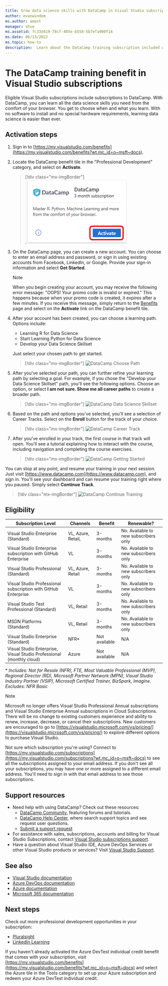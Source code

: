 ```yaml
---
title: Grow data science skills with DataCamp in Visual Studio subscriptions | Microsoft Docs
author: evanwindom
ms.author: amast
manager: shve
ms.assetid: fc33d419-78cf-485e-b558-5b7efa900f14
ms.date: 06/13/2022
ms.topic: how-to
description:  Learn about the DataCamp training subscription included with selected Visual Studio subscriptions.
---
```


# The DataCamp training benefit in Visual Studio subscriptions

Eligible Visual Studio subscriptions include subscriptions to DataCamp.  With DataCamp, you can learn all the data science skills you need from the comfort of your browser. You get to choose when and what you learn. With no software to install and no special hardware requirements, learning data science is easier than ever.

## Activation steps

1. Sign in to [https://my.visualstudio.com/benefits](https://my.visualstudio.com/benefits?wt.mc_id=o~msft~docs).

2. Locate the DataCamp benefit tile in the "Professional Development" category, and select on **Activate**.
   > [!div class="mx-imgBorder"]
   > ![DataCamp Benefit Tile](_img/vs-datacamp/vs-datacamp-tile-2.png "Select 'Activate' to get started.")

3. On the DataCamp page, you can create a new account.  You can choose to enter an email address and password, or sign in using existing accounts from Facebook, LinkedIn, or Google.  Provide your sign-in information and select **Get Started**.

   > [!NOTE]
   > When you begin creating your account, you may receive the following error message: "OOPS!  Your promo code is invalid or expired."  This happens because when your promo code is created, it expires after a few minutes.  If you receive this message, simply return to the [Benefits](https://my.visualstudio.com/benefits) page and select on the **Activate** link on the DataCamp benefit tile.

4. After your account has been created, you can choose a learning path.  Options include:
    - Learning R for Data Science
    - Start Learning Python for Data Science
    - Develop your Data Science Skillset

   Just select your chosen path to get started.
   > [!div class="mx-imgBorder"]
   > ![DataCamp Choose Path](_img/vs-datacamp/vs-datacamp-choose-path.png "Choose a learning path that interests you.")

5. After you've selected your path, you can further refine your learning path by selecting a goal.  For example, if you chose the "Develop your Data Science Skillset" path, you'll see the following options. Choose an option, or select **I am not sure.  Show me all career paths** to create a broader path.
   > [!div class="mx-imgBorder"]
   > ![DataCamp Data Science Skillset](_img/vs-datacamp/vs-datacamp-datascience.png "Select 'I am not sure.  Show me all career paths' to display the complete list.")

6. Based on the path and options you've selected, you'll see a selection of Career Tracks.  Select on the **Enroll** button for the track of your choice.
   > [!div class="mx-imgBorder"]
   > ![DataCamp Career Track](_img/vs-datacamp/vs-datacamp-all-tracks.png "Select the 'Enroll' button on your selected path to get started.")

7. After you've enrolled in your track, the first course in that track will open.  You'll see a tutorial explaining how to interact with the course, including navigation and completing the course exercises.

   > [!div class="mx-imgBorder"]
   > ![DataCamp Getting Started](_img/vs-datacamp/vs-datacamp-getting-started.png "Watch the tutorial to learn how to navigate the courses.")

You can stop at any point, and resume your training in your next session.  Just visit [https://www.datacamp.com](https://www.datacamp.com), and sign in.  You'll see your dashboard and can resume your training right where you paused. Simply select **Continue Track**.

> [!div class="mx-imgBorder"]
> ![DataCamp Continue Training](_img/vs-datacamp/vs-datacamp-continue-training.png "Select 'Continue Track' to resume training at any time.")

## Eligibility

| Subscription Level | Channels | Benefit | Renewable? |
|--------------------|----------|---------|------------|
| Visual Studio Enterprise (Standard)   | VL, Azure, Retail, | 3-months |  No.  Available to new subscribers only |
| Visual Studio Enterprise subscription with GitHub Enterprise   | VL | 3-months |  No.  Available to new subscribers only |
| Visual Studio Professional (Standard) | VL, Azure, Retail  | 3-months |  No.  Available to new subscribers only |
| Visual Studio Professional subscription with GitHub Enterprise| VL | 3-months |  No.  Available to new subscribers only |
| Visual Studio Test Professional (Standard) | VL, Retail | 3-months |  No.  Available to new subscribers only |
| MSDN Platforms (Standard) | VL, Retail | 3-months |  No.  Available to new subscribers only |
| Visual Studio Enterprise (Standard)  | NFR\* |Not available  | N/A |
| Visual Studio Enterprise, Visual Studio Professional (monthly cloud) | Azure | Not available | N/A |

\*  *Includes:  Not for Resale (NFR), FTE, Most Valuable Professional (MVP), Regional Director (RD), Microsoft Partner Network (MPN), Visual Studio Industry Partner (VSIP), Microsoft Certified Trainer, BizSpark, Imagine.  Excludes:  NFR Basic*

> [!NOTE]
> Microsoft no longer offers Visual Studio Professional Annual subscriptions and Visual Studio Enterprise Annual subscriptions in Cloud Subscriptions. There will be no change to existing customers experience and ability to renew, increase, decrease, or cancel their subscriptions. New customers are encouraged to go to [https://visualstudio.microsoft.com/vs/pricing/](https://visualstudio.microsoft.com/vs/pricing/) to explore different options to purchase Visual Studio.

Not sure which subscription you're using?  Connect to [https://my.visualstudio.com/subscriptions](https://my.visualstudio.com/subscriptions?wt.mc_id=o~msft~docs) to see all the subscriptions assigned to your email address. If you don't see all your subscriptions, you may have one or more assigned to a different email address.  You'll need to sign in with that email address to see those subscriptions.

## Support resources

+ Need help with using DataCamp?  Check out these resources:
  + [DataCamp Community](https://www.datacamp.com/community/tutorials), featuring forums and tutorials.
  + [DataCamp Help Center](https://support.datacamp.com/hc), where search support topics and see request user questions.
  + [Submit a support request](https://support.datacamp.com/hc/requests/new)
+ For assistance with sales, subscriptions, accounts and billing for Visual Studio Subscriptions, contact [Visual Studio subscriptions support](https://my.visualstudio.com/gethelp).
+ Have a question about Visual Studio IDE, Azure DevOps Services or other Visual Studio products or services?  Visit [Visual Studio Support](https://visualstudio.microsoft.com/support/).

## See also

+ [Visual Studio documentation](/visualstudio/)
+ [Azure DevOps documentation](/azure/devops/)
+ [Azure documentation](/azure/)
+ [Microsoft 365 documentation](/microsoft-365/)

## Next steps

Check out more professional development opportunities in your subscription:
+ [Pluralsight](vs-pluralsight.md)
+ [LinkedIn Learning](vs-linkedin-learning.md)

If you haven't already activated the Azure DevTest individual credit benefit that comes with your subscription, visit [https://my.visualstudio.com/benefits](https://my.visualstudio.com/benefits?wt.mc_id=o~msft~docs) and select the Azure tile in the Tools category to set up your Azure subscription and redeem your Azure DevTest individual credit.